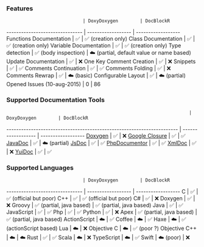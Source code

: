 
### Features

                                | DoxyDoxygen        | DocBlockR
------------------------------- | ------------------ | ------------------
Functions Documentation         | :white_check_mark: | :white_check_mark: (creation only)
Class Documentation             | :white_check_mark: | :white_check_mark: (creation only)
Variable Documentation          | :white_check_mark: | :white_check_mark: (creation only)
Type detection                  | :white_check_mark: (body inspection) | :cloud: (partial, default value or name based)
Update Documentation            | :white_check_mark: | :x:
One Key Comment Creation        | :white_check_mark: | :x:
Snippets                        | :white_check_mark: | :white_check_mark:
Comments Continuation           | :white_check_mark: | :white_check_mark:
Comments Folding                | :white_check_mark: | :x:
Comments Rewrap                 | :white_check_mark: | :cloud: (basic)
Configurable Layout             | :white_check_mark: | :cloud: (partial)
Opened Issues (10-aug-2015)     | 0                  | 86


### Supported Documentation Tools

                                                                       | DoxyDoxygen        | DocBlockR
---------------------------------------------------------------------- | ------------------ | ------------------
[Doxygen](http://www.stack.nl/~dimitri/doxygen/)                       | :white_check_mark: | :x:
[Google Closure](https://developers.google.com/closure/compiler/)      | :white_check_mark: | :white_check_mark: 
[JavaDoc](http://docs.oracle.com/javase/7/docs/technotes/tools/windows/javadoc.html) | :white_check_mark: | :cloud: (partial)
[JsDoc](http://usejsdoc.org)                                           | :white_check_mark: | :white_check_mark: 
[PhpDocumentor](http://www.phpdoc.org/docs/latest/index.html)          | :white_check_mark: | :white_check_mark: 
[XmlDoc](http://www.ecma-international.org/publications/standards/Ecma-334.htm) |  :white_check_mark:  | :x:
[YuiDoc](http://yui.github.io/yuidoc)                                  | :white_check_mark: | :white_check_mark: 


### Supported Languages

                                | DoxyDoxygen        | DocBlockR
------------------------------- | ------------------ | ------------------
C                               | :white_check_mark: | :white_check_mark: (official but poor)
C++                             | :white_check_mark: | :white_check_mark: (official but poor)
C#                              | :white_check_mark: | :x:
Doxygen                         | :white_check_mark: | :x:
Groovy                          | :white_check_mark: (partial, java based) | :white_check_mark: (partial, java based)
Java                            | :white_check_mark: | :white_check_mark:
JavaScript                      | :white_check_mark: | :white_check_mark:
Php                             | :white_check_mark: | :white_check_mark:
Python                          | :white_check_mark: | :x:
Apex                            | :white_check_mark: (partial, java based) | :white_check_mark: (partial, java based)
ActionScript                    | :cloud:            | :white_check_mark:
Coffee                          | :cloud:            | :white_check_mark:
Haxe                            | :cloud:            | :white_check_mark: (actionScript based)
Lua                             | :cloud:            | :x:
Objective C                     | :cloud:            | :white_check_mark: (poor ?)
Objective C++                   | :cloud:            | :cloud:
Rust                            | :white_check_mark: | :white_check_mark:
Scala                           | :cloud:            | :x:
TypeScript                      | :cloud:            | :white_check_mark:
Swift                           | :cloud: (poor)     | :x:
